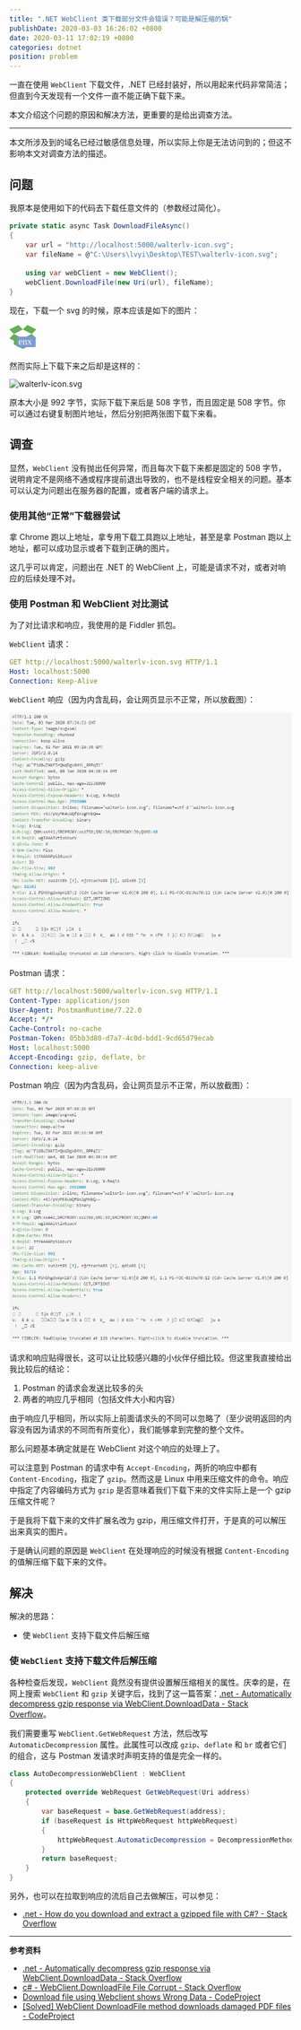 ```yaml
---
title: ".NET WebClient 类下载部分文件会错误？可能是解压缩的锅"
publishDate: 2020-03-03 16:26:02 +0800
date: 2020-03-11 17:02:19 +0800
categories: dotnet
position: problem
---
```


一直在使用 `WebClient` 下载文件，.NET 已经封装好，所以用起来代码非常简洁；但直到今天发现有一个文件一直不能正确下载下来。

本文介绍这个问题的原因和解决方法，更重要的是给出调查方法。

---

<div id="toc"></div>

本文所涉及到的域名已经过敏感信息处理，所以实际上你是无法访问到的；但这不影响本文对调查方法的描述。

## 问题

我原本是使用如下的代码去下载任意文件的（参数经过简化）。

```csharp
private static async Task DownloadFileAsync()
{
    var url = "http://localhost:5000/walterlv-icon.svg";
    var fileName = @"C:\Users\lvyi\Desktop\TEST\walterlv-icon.svg";

    using var webClient = new WebClient();
    webClient.DownloadFile(new Uri(url), fileName);
}
```

现在，下载一个 svg 的时候，原本应该是如下的图片：

![walterlv-icon.svg](/static/posts/2020-03-03-walterlv-icon.svg)

然而实际上下载下来之后却是这样的：

![walterlv-icon.svg](/static/posts/2020-03-03-walterlv-icon-downloaded.svg)

原本大小是 992 字节，实际下载下来后是 508 字节，而且固定是 508 字节。你可以通过右键复制图片地址，然后分别把两张图下载下来看。

## 调查

显然，`WebClient` 没有抛出任何异常，而且每次下载下来都是固定的 508 字节，说明肯定不是网络不通或程序提前退出导致的，也不是线程安全相关的问题。基本可以认定为问题出在服务器的配置，或者客户端的请求上。

### 使用其他“正常”下载器尝试

拿 Chrome 跑以上地址，拿专用下载工具跑以上地址，甚至是拿 Postman 跑以上地址，都可以成功显示或者下载到正确的图片。

这几乎可以肯定，问题出在 .NET 的 WebClient 上，可能是请求不对，或者对响应的后续处理不对。

### 使用 Postman 和 WebClient 对比测试

为了对比请求和响应，我使用的是 Fiddler 抓包。

`WebClient` 请求：

```yaml
GET http://localhost:5000/walterlv-icon.svg HTTP/1.1
Host: localhost:5000
Connection: Keep-Alive
```

`WebClient` 响应（因为内含乱码，会让网页显示不正常，所以放截图）：

![WebClient 响应](/static/posts/2020-03-11-17-01-05.png)

Postman 请求：

```yaml
GET http://localhost:5000/walterlv-icon.svg HTTP/1.1
Content-Type: application/json
User-Agent: PostmanRuntime/7.22.0
Accept: */*
Cache-Control: no-cache
Postman-Token: 05bb3d80-d7a7-4c0d-bdd1-9cd65d79ecab
Host: localhost:5000
Accept-Encoding: gzip, deflate, br
Connection: keep-alive
```

Postman 响应（因为内含乱码，会让网页显示不正常，所以放截图）：

![Postman 响应](/static/posts/2020-03-11-17-02-13.png)

请求和响应贴得很长，这可以让比较感兴趣的小伙伴仔细比较。但这里我直接给出我比较后的结论：

1. Postman 的请求会发送比较多的头
2. 两者的响应几乎相同（包括文件大小和内容）

由于响应几乎相同，所以实际上前面请求头的不同可以忽略了（至少说明返回的内容没有因为请求的不同而有所变化），我们能够拿到完整的整个文件。

那么问题基本确定就是在 WebClient 对这个响应的处理上了。

可以注意到 Postman 的请求中有 `Accept-Encoding`，两折的响应中都有 `Content-Encoding`，指定了 `gzip`。然而这是 Linux 中用来压缩文件的命令。响应中指定了内容编码方式为 `gzip` 是否意味着我们下载下来的文件实际上是一个 gzip 压缩文件呢？

于是我将下载下来的文件扩展名改为 gzip，用压缩文件打开，于是真的可以解压出来真实的图片。

于是确认问题的原因是 `WebClient` 在处理响应的时候没有根据 `Content-Encoding` 的值解压缩下载下来的文件。

## 解决

解决的思路：

- 使 `WebClient` 支持下载文件后解压缩
<!-- 2. 不要使用 `WebClient` 下载 -->

### 使 `WebClient` 支持下载文件后解压缩

各种检查后发现，`WebClient` 竟然没有提供设置解压缩相关的属性。庆幸的是，在网上搜索 `WebClient` 和 `gzip` 关键字后，找到了这一篇答案：[.net - Automatically decompress gzip response via WebClient.DownloadData - Stack Overflow](https://stackoverflow.com/a/4914874/6233938)。

我们需要重写 `WebClient.GetWebRequest` 方法，然后改写 `AutomaticDecompression` 属性。此属性可以改成 `gzip`、`deflate` 和 `br` 或者它们的组合，这与 Postman 发请求时声明支持的值是完全一样的。

```csharp
class AutoDecompressionWebClient : WebClient
{
    protected override WebRequest GetWebRequest(Uri address)
    {
        var baseRequest = base.GetWebRequest(address);
        if (baseRequest is HttpWebRequest httpWebRequest)
        {
            httpWebRequest.AutomaticDecompression = DecompressionMethods.All;
        }
        return baseRequest;
    }
}
```

另外，也可以在拉取到响应的流后自己去做解压，可以参见：

- [.net - How do you download and extract a gzipped file with C#? - Stack Overflow](https://stackoverflow.com/a/16856/6233938)

---

**参考资料**

- [.net - Automatically decompress gzip response via WebClient.DownloadData - Stack Overflow](https://stackoverflow.com/a/4914874/6233938)
- [c# - WebClient.DownloadFile File Corrupt - Stack Overflow](https://stackoverflow.com/questions/19227156/webclient-downloadfile-file-corrupt)
- [Download file using Webclient shows Wrong Data - CodeProject](https://www.codeproject.com/Questions/620959/Download-file-using-Webclient-shows-Wrong-Data)
- [[Solved] WebClient DownloadFile method downloads damaged PDF files - CodeProject](https://www.codeproject.com/Questions/604484/WebClient-DownloadFileplusdownloadsplusdamagedplus)
